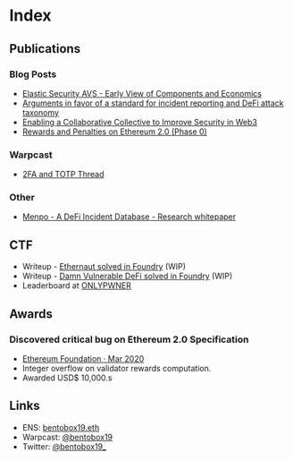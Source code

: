 # Index

## Publications

### Blog Posts

* [Elastic Security AVS - Early View of Components and Economics](https://bentobox19.github.io/posts/elastic_security_avs_early_view)
* [Arguments in favor of a standard for incident reporting and DeFi attack taxonomy](https://bentobox19.github.io/posts/stix_and_defi_attack_taxonomy)
* [Enabling a Collaborative Collective to Improve Security in Web3](https://consensys.io/blog/enabling-collaborative-collective-improve-security-web3)
* [Rewards and Penalties on Ethereum 2.0 (Phase 0)](https://consensyscodefi.medium.com/rewards-and-penalties-on-ethereum-2-0-phase-0-consensys-codefi-50d9bc5e98e5)

### Warpcast

* [2FA and TOTP Thread](https://warpcast.com/bentobox19/0xcc84dbae)

### Other

* [Menpo - A DeFi Incident Database - Research whitepaper](https://docs.google.com/document/d/1bmbzHYu9s5DTgSinJXHdFWjBWla43jV1G6SnX3X8OB4/edit#heading=h.hfqnt8tzve7p)

## CTF

* Writeup - [Ethernaut solved in Foundry](https://github.com/bentobox19/ethernaut-foundry/blob/main/writeups.md) (WIP)
* Writeup - [Damn Vulnerable DeFi solved in Foundry](https://github.com/bentobox19/damn-vulnerable-defi-foundry/blob/main/writeups.md) (WIP)
* Leaderboard at [ONLYPWNER](https://onlypwner.xyz/leaderboard)

## Awards

### Discovered critical bug on Ethereum 2.0 Specification

* [Ethereum Foundation · Mar 2020](https://blog.ethereum.org/2020/03/31/eth2-quick-update-no-10/)
* Integer overflow on validator rewards computation.
* Awarded USD$ 10,000.s

## Links

* ENS: [bentobox19.eth](https://app.ens.domains/bentobox19.eth)
* Warpcast: [@bentobox19](https://warpcast.com/bentobox19)
* Twitter: [@bentobox19\_](https://twitter.com/bentobox19_)
